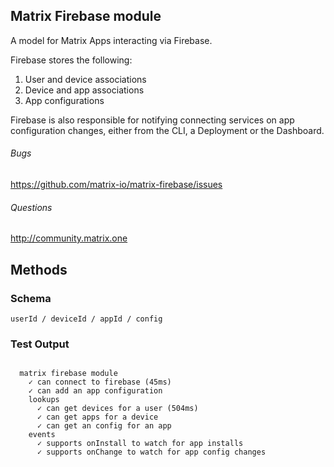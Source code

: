 ## Matrix Firebase module

A model for Matrix Apps interacting via Firebase.

Firebase stores the following:

1) User and device associations
2) Device and app associations
3) App configurations

Firebase is also responsible for notifying connecting services on app configuration changes, either from the CLI, a Deployment or the Dashboard.


###### Bugs
https://github.com/matrix-io/matrix-firebase/issues

###### Questions
http://community.matrix.one


## Methods



### Schema

```
userId / deviceId / appId / config
```

### Test Output
```

  matrix firebase module
    ✓ can connect to firebase (45ms)
    ✓ can add an app configuration
    lookups
      ✓ can get devices for a user (504ms)
      ✓ can get apps for a device
      ✓ can get an config for an app
    events
      ✓ supports onInstall to watch for app installs
      ✓ supports onChange to watch for app config changes

```
